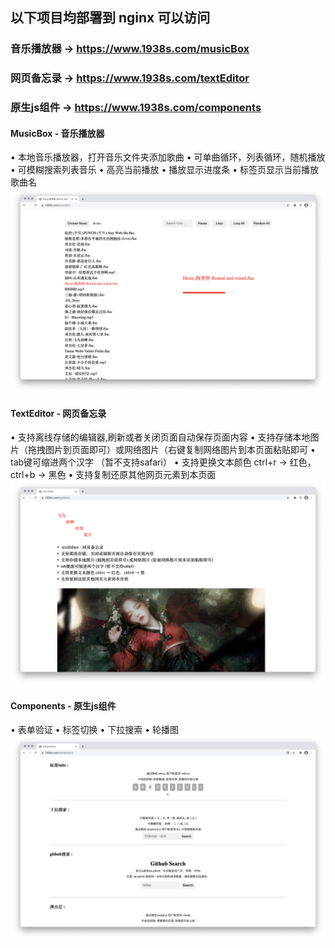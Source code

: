 ## 以下项目均部署到 nginx 可以访问
### 音乐播放器 -> https://www.1938s.com/musicBox
### 网页备忘录 -> https://www.1938s.com/textEditor
### 原生js组件 -> https://www.1938s.com/components

#### MusicBox - 音乐播放器
• 本地音乐播放器，打开音乐文件夹添加歌曲
• 可单曲循环，列表循环，随机播放
• 可模糊搜索列表音乐
• 高亮当前播放
• 播放显示进度条
• 标签页显示当前播放歌曲名
![musicBox](MusicBox/t-preview.png)

#### TextEditor - 网页备忘录
• 支持离线存储的编辑器,刷新或者关闭页面自动保存页面内容
• 支持存储本地图片（拖拽图片到页面即可）或网络图片（右键复制网络图片到本页面粘贴即可
• tab键可缩进两个汉字 （暂不支持safari）
• 支持更换文本颜色 ctrl+r → 红色，ctrl+b → 黑色
• 支持复制还原其他网页元素到本页面
![textEditor](TextEditor/m-preview.png)

#### Components - 原生js组件
• 表单验证
• 标签切换
• 下拉搜索
• 轮播图
![components](Components/c-preview.png)

